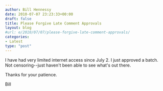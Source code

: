 ```yaml
---
author: Bill Hennessy
date: 2010-07-07 23:23:33+00:00
draft: false
title: Please Forgive Late Comment Approvals
layout: blog
#url: e/2010/07/07/please-forgive-late-comment-approvals/
categories:
- Latest
type: "post"
---
```


I have had very limited internet access since July 2.  I just approved a batch.  Not censoring--just haven't been able to see what's out there.

Thanks for your patience.

Bill

